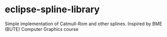 # eclipse-spline-library
Simple implementation of Catmull-Rom and other splines. Inspired by BME (BUTE) Computer Graphics course
